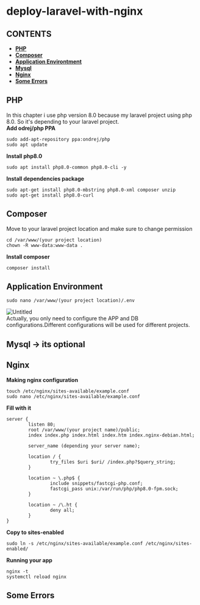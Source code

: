 # deploy-laravel-with-nginx

## **CONTENTS**
* [**PHP**](#php)
* [**Composer**](#composer)
* [**Application Environtment**](#application-environment)
* [**Mysql**](#mysql)
* [**Nginx**](#nginx)
* [**Some Errors**](#some-errors)

## PHP
In this chapter i use php version 8.0 because my laravel project using php 8.0. So it's depending to your laravel project.  
**Add odrej/php PPA**  
```
sudo add-apt-repository ppa:ondrej/php
sudo apt update
```
**Install php8.0**
```
sudo apt install php8.0-common php8.0-cli -y
```
**Install dependencies package**
```
sudo apt-get install php8.0-mbstring php8.0-xml composer unzip
sudo apt-get install php8.0-curl
```
  
## Composer
Move to your laravel project location and make sure to change permission  
```
cd /var/www/(your project location)
chown -R www-data:www-data .
```
**Install composer**
```
composer install
```

## Application Environment
```
sudo nano /var/www/(your project location)/.env
```
![Untitled](https://user-images.githubusercontent.com/55046884/120185953-0c4b7f00-c23d-11eb-82bd-cd66bbe5fdc0.png)  
Actually, you only need to configure the APP and DB configurations.Different configurations will be used for different projects.

## Mysql  -> its optional

## Nginx
**Making nginx configuration**
```
touch /etc/nginx/sites-available/example.conf
sudo nano /etc/nginx/sites-available/example.conf
```
**Fill with it**
```
server {
        listen 80;
        root /var/www/(your project name)/public;
        index index.php index.html index.htm index.nginx-debian.html;

        server_name (depending your server name);

        location / {
                try_files $uri $uri/ /index.php?$query_string;
        }

        location ~ \.php$ {
                include snippets/fastcgi-php.conf;
                fastcgi_pass unix:/var/run/php/php8.0-fpm.sock;
        }

        location ~ /\.ht {
                deny all;
        }
}
```
**Copy to sites-enabled**
```
sudo ln -s /etc/nginx/sites-available/example.conf /etc/nginx/sites-enabled/
```
**Running your app**
```
nginx -t
systemctl reload nginx
```

## Some Errors

